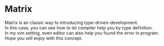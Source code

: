 # Matrix
Matrix is an classic way to introducing type-driven-development.<br>
In this case, you can see how to let compiler help you by type definition.<br>
In my vim setting, even editor can also help you found the error in program.<br>
Hope you will enjoy with this concept.
